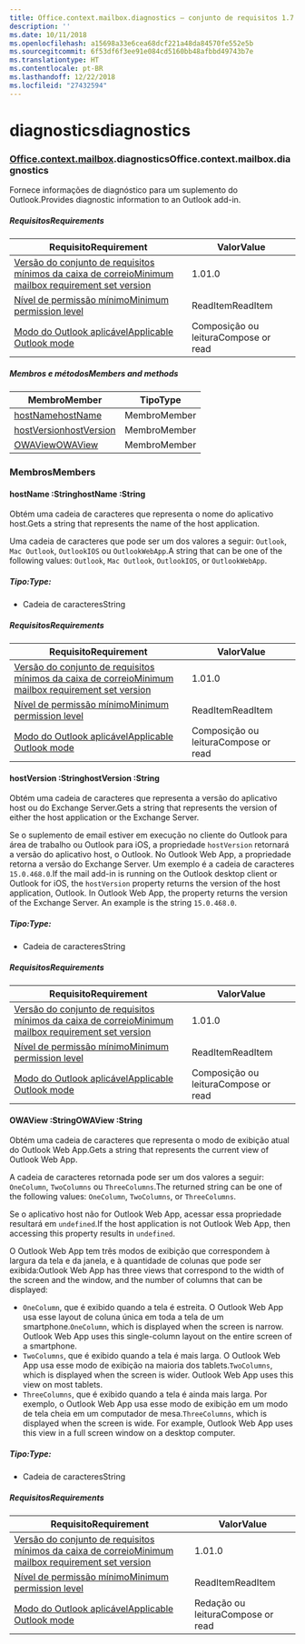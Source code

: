 ```yaml
---
title: Office.context.mailbox.diagnostics – conjunto de requisitos 1.7
description: ''
ms.date: 10/11/2018
ms.openlocfilehash: a15698a33e6cea68dcf221a48da84570fe552e5b
ms.sourcegitcommit: 6f53df6f3ee91e084cd5160bb48afbbd49743b7e
ms.translationtype: HT
ms.contentlocale: pt-BR
ms.lasthandoff: 12/22/2018
ms.locfileid: "27432594"
---
```

# <a name="diagnostics"></a><span data-ttu-id="fa816-102">diagnostics</span><span class="sxs-lookup"><span data-stu-id="fa816-102">diagnostics</span></span>

### <a name="officeofficemdcontextofficecontextmdmailboxofficecontextmailboxmddiagnostics"></a><span data-ttu-id="fa816-103">[Office](Office.md)[.context](Office.context.md)[.mailbox](Office.context.mailbox.md).diagnostics</span><span class="sxs-lookup"><span data-stu-id="fa816-103">Office.context.mailbox.diagnostics</span></span>

<span data-ttu-id="fa816-104">Fornece informações de diagnóstico para um suplemento do Outlook.</span><span class="sxs-lookup"><span data-stu-id="fa816-104">Provides diagnostic information to an Outlook add-in.</span></span>

##### <a name="requirements"></a><span data-ttu-id="fa816-105">Requisitos</span><span class="sxs-lookup"><span data-stu-id="fa816-105">Requirements</span></span>

|<span data-ttu-id="fa816-106">Requisito</span><span class="sxs-lookup"><span data-stu-id="fa816-106">Requirement</span></span>| <span data-ttu-id="fa816-107">Valor</span><span class="sxs-lookup"><span data-stu-id="fa816-107">Value</span></span>|
|---|---|
|[<span data-ttu-id="fa816-108">Versão do conjunto de requisitos mínimos da caixa de correio</span><span class="sxs-lookup"><span data-stu-id="fa816-108">Minimum mailbox requirement set version</span></span>](/office/dev/add-ins/reference/requirement-sets/outlook-api-requirement-sets)| <span data-ttu-id="fa816-109">1.0</span><span class="sxs-lookup"><span data-stu-id="fa816-109">1.0</span></span>|
|[<span data-ttu-id="fa816-110">Nível de permissão mínimo</span><span class="sxs-lookup"><span data-stu-id="fa816-110">Minimum permission level</span></span>](https://docs.microsoft.com/outlook/add-ins/understanding-outlook-add-in-permissions)| <span data-ttu-id="fa816-111">ReadItem</span><span class="sxs-lookup"><span data-stu-id="fa816-111">ReadItem</span></span>|
|[<span data-ttu-id="fa816-112">Modo do Outlook aplicável</span><span class="sxs-lookup"><span data-stu-id="fa816-112">Applicable Outlook mode</span></span>](https://docs.microsoft.com/outlook/add-ins/#extension-points)| <span data-ttu-id="fa816-113">Composição ou leitura</span><span class="sxs-lookup"><span data-stu-id="fa816-113">Compose or read</span></span>|

##### <a name="members-and-methods"></a><span data-ttu-id="fa816-114">Membros e métodos</span><span class="sxs-lookup"><span data-stu-id="fa816-114">Members and methods</span></span>

| <span data-ttu-id="fa816-115">Membro</span><span class="sxs-lookup"><span data-stu-id="fa816-115">Member</span></span> | <span data-ttu-id="fa816-116">Tipo</span><span class="sxs-lookup"><span data-stu-id="fa816-116">Type</span></span> |
|--------|------|
| [<span data-ttu-id="fa816-117">hostName</span><span class="sxs-lookup"><span data-stu-id="fa816-117">hostName</span></span>](#hostname-string) | <span data-ttu-id="fa816-118">Membro</span><span class="sxs-lookup"><span data-stu-id="fa816-118">Member</span></span> |
| [<span data-ttu-id="fa816-119">hostVersion</span><span class="sxs-lookup"><span data-stu-id="fa816-119">hostVersion</span></span>](#hostversion-string) | <span data-ttu-id="fa816-120">Membro</span><span class="sxs-lookup"><span data-stu-id="fa816-120">Member</span></span> |
| [<span data-ttu-id="fa816-121">OWAView</span><span class="sxs-lookup"><span data-stu-id="fa816-121">OWAView</span></span>](#owaview-string) | <span data-ttu-id="fa816-122">Membro</span><span class="sxs-lookup"><span data-stu-id="fa816-122">Member</span></span> |

### <a name="members"></a><span data-ttu-id="fa816-123">Membros</span><span class="sxs-lookup"><span data-stu-id="fa816-123">Members</span></span>

####  <a name="hostname-string"></a><span data-ttu-id="fa816-124">hostName :String</span><span class="sxs-lookup"><span data-stu-id="fa816-124">hostName :String</span></span>

<span data-ttu-id="fa816-125">Obtém uma cadeia de caracteres que representa o nome do aplicativo host.</span><span class="sxs-lookup"><span data-stu-id="fa816-125">Gets a string that represents the name of the host application.</span></span>

<span data-ttu-id="fa816-126">Uma cadeia de caracteres que pode ser um dos valores a seguir: `Outlook`, `Mac Outlook`, `OutlookIOS` ou `OutlookWebApp`.</span><span class="sxs-lookup"><span data-stu-id="fa816-126">A string that can be one of the following values: `Outlook`, `Mac Outlook`, `OutlookIOS`, or `OutlookWebApp`.</span></span>

##### <a name="type"></a><span data-ttu-id="fa816-127">Tipo:</span><span class="sxs-lookup"><span data-stu-id="fa816-127">Type:</span></span>

*   <span data-ttu-id="fa816-128">Cadeia de caracteres</span><span class="sxs-lookup"><span data-stu-id="fa816-128">String</span></span>

##### <a name="requirements"></a><span data-ttu-id="fa816-129">Requisitos</span><span class="sxs-lookup"><span data-stu-id="fa816-129">Requirements</span></span>

|<span data-ttu-id="fa816-130">Requisito</span><span class="sxs-lookup"><span data-stu-id="fa816-130">Requirement</span></span>| <span data-ttu-id="fa816-131">Valor</span><span class="sxs-lookup"><span data-stu-id="fa816-131">Value</span></span>|
|---|---|
|[<span data-ttu-id="fa816-132">Versão do conjunto de requisitos mínimos da caixa de correio</span><span class="sxs-lookup"><span data-stu-id="fa816-132">Minimum mailbox requirement set version</span></span>](/office/dev/add-ins/reference/requirement-sets/outlook-api-requirement-sets)| <span data-ttu-id="fa816-133">1.0</span><span class="sxs-lookup"><span data-stu-id="fa816-133">1.0</span></span>|
|[<span data-ttu-id="fa816-134">Nível de permissão mínimo</span><span class="sxs-lookup"><span data-stu-id="fa816-134">Minimum permission level</span></span>](https://docs.microsoft.com/outlook/add-ins/understanding-outlook-add-in-permissions)| <span data-ttu-id="fa816-135">ReadItem</span><span class="sxs-lookup"><span data-stu-id="fa816-135">ReadItem</span></span>|
|[<span data-ttu-id="fa816-136">Modo do Outlook aplicável</span><span class="sxs-lookup"><span data-stu-id="fa816-136">Applicable Outlook mode</span></span>](https://docs.microsoft.com/outlook/add-ins/#extension-points)| <span data-ttu-id="fa816-137">Composição ou leitura</span><span class="sxs-lookup"><span data-stu-id="fa816-137">Compose or read</span></span>|

####  <a name="hostversion-string"></a><span data-ttu-id="fa816-138">hostVersion :String</span><span class="sxs-lookup"><span data-stu-id="fa816-138">hostVersion :String</span></span>

<span data-ttu-id="fa816-139">Obtém uma cadeia de caracteres que representa a versão do aplicativo host ou do Exchange Server.</span><span class="sxs-lookup"><span data-stu-id="fa816-139">Gets a string that represents the version of either the host application or the Exchange Server.</span></span>

<span data-ttu-id="fa816-p101">Se o suplemento de email estiver em execução no cliente do Outlook para área de trabalho ou Outlook para iOS, a propriedade `hostVersion` retornará a versão do aplicativo host, o Outlook. No Outlook Web App, a propriedade retorna a versão do Exchange Server. Um exemplo é a cadeia de caracteres `15.0.468.0`.</span><span class="sxs-lookup"><span data-stu-id="fa816-p101">If the mail add-in is running on the Outlook desktop client or Outlook for iOS, the `hostVersion` property returns the version of the host application, Outlook. In Outlook Web App, the property returns the version of the Exchange Server. An example is the string `15.0.468.0`.</span></span>

##### <a name="type"></a><span data-ttu-id="fa816-143">Tipo:</span><span class="sxs-lookup"><span data-stu-id="fa816-143">Type:</span></span>

*   <span data-ttu-id="fa816-144">Cadeia de caracteres</span><span class="sxs-lookup"><span data-stu-id="fa816-144">String</span></span>

##### <a name="requirements"></a><span data-ttu-id="fa816-145">Requisitos</span><span class="sxs-lookup"><span data-stu-id="fa816-145">Requirements</span></span>

|<span data-ttu-id="fa816-146">Requisito</span><span class="sxs-lookup"><span data-stu-id="fa816-146">Requirement</span></span>| <span data-ttu-id="fa816-147">Valor</span><span class="sxs-lookup"><span data-stu-id="fa816-147">Value</span></span>|
|---|---|
|[<span data-ttu-id="fa816-148">Versão do conjunto de requisitos mínimos da caixa de correio</span><span class="sxs-lookup"><span data-stu-id="fa816-148">Minimum mailbox requirement set version</span></span>](/office/dev/add-ins/reference/requirement-sets/outlook-api-requirement-sets)| <span data-ttu-id="fa816-149">1.0</span><span class="sxs-lookup"><span data-stu-id="fa816-149">1.0</span></span>|
|[<span data-ttu-id="fa816-150">Nível de permissão mínimo</span><span class="sxs-lookup"><span data-stu-id="fa816-150">Minimum permission level</span></span>](https://docs.microsoft.com/outlook/add-ins/understanding-outlook-add-in-permissions)| <span data-ttu-id="fa816-151">ReadItem</span><span class="sxs-lookup"><span data-stu-id="fa816-151">ReadItem</span></span>|
|[<span data-ttu-id="fa816-152">Modo do Outlook aplicável</span><span class="sxs-lookup"><span data-stu-id="fa816-152">Applicable Outlook mode</span></span>](https://docs.microsoft.com/outlook/add-ins/#extension-points)| <span data-ttu-id="fa816-153">Composição ou leitura</span><span class="sxs-lookup"><span data-stu-id="fa816-153">Compose or read</span></span>|

####  <a name="owaview-string"></a><span data-ttu-id="fa816-154">OWAView :String</span><span class="sxs-lookup"><span data-stu-id="fa816-154">OWAView :String</span></span>

<span data-ttu-id="fa816-155">Obtém uma cadeia de caracteres que representa o modo de exibição atual do Outlook Web App.</span><span class="sxs-lookup"><span data-stu-id="fa816-155">Gets a string that represents the current view of Outlook Web App.</span></span>

<span data-ttu-id="fa816-156">A cadeia de caracteres retornada pode ser um dos valores a seguir: `OneColumn`, `TwoColumns` ou `ThreeColumns`.</span><span class="sxs-lookup"><span data-stu-id="fa816-156">The returned string can be one of the following values: `OneColumn`, `TwoColumns`, or `ThreeColumns`.</span></span>

<span data-ttu-id="fa816-157">Se o aplicativo host não for Outlook Web App, acessar essa propriedade resultará em `undefined`.</span><span class="sxs-lookup"><span data-stu-id="fa816-157">If the host application is not Outlook Web App, then accessing this property results in `undefined`.</span></span>

<span data-ttu-id="fa816-158">O Outlook Web App tem três modos de exibição que correspondem à largura da tela e da janela, e à quantidade de colunas que pode ser exibida:</span><span class="sxs-lookup"><span data-stu-id="fa816-158">Outlook Web App has three views that correspond to the width of the screen and the window, and the number of columns that can be displayed:</span></span>

*   <span data-ttu-id="fa816-p102">`OneColumn`, que é exibido quando a tela é estreita. O Outlook Web App usa esse layout de coluna única em toda a tela de um smartphone.</span><span class="sxs-lookup"><span data-stu-id="fa816-p102">`OneColumn`, which is displayed when the screen is narrow. Outlook Web App uses this single-column layout on the entire screen of a smartphone.</span></span>
*   <span data-ttu-id="fa816-p103">`TwoColumns`, que é exibido quando a tela é mais larga. O Outlook Web App usa esse modo de exibição na maioria dos tablets.</span><span class="sxs-lookup"><span data-stu-id="fa816-p103">`TwoColumns`, which is displayed when the screen is wider. Outlook Web App uses this view on most tablets.</span></span>
*   <span data-ttu-id="fa816-p104">`ThreeColumns`, que é exibido quando a tela é ainda mais larga. Por exemplo, o Outlook Web App usa esse modo de exibição em um modo de tela cheia em um computador de mesa.</span><span class="sxs-lookup"><span data-stu-id="fa816-p104">`ThreeColumns`, which is displayed when the screen is wide. For example, Outlook Web App uses this view in a full screen window on a desktop computer.</span></span>

##### <a name="type"></a><span data-ttu-id="fa816-165">Tipo:</span><span class="sxs-lookup"><span data-stu-id="fa816-165">Type:</span></span>

*   <span data-ttu-id="fa816-166">Cadeia de caracteres</span><span class="sxs-lookup"><span data-stu-id="fa816-166">String</span></span>

##### <a name="requirements"></a><span data-ttu-id="fa816-167">Requisitos</span><span class="sxs-lookup"><span data-stu-id="fa816-167">Requirements</span></span>

|<span data-ttu-id="fa816-168">Requisito</span><span class="sxs-lookup"><span data-stu-id="fa816-168">Requirement</span></span>| <span data-ttu-id="fa816-169">Valor</span><span class="sxs-lookup"><span data-stu-id="fa816-169">Value</span></span>|
|---|---|
|[<span data-ttu-id="fa816-170">Versão do conjunto de requisitos mínimos da caixa de correio</span><span class="sxs-lookup"><span data-stu-id="fa816-170">Minimum mailbox requirement set version</span></span>](/office/dev/add-ins/reference/requirement-sets/outlook-api-requirement-sets)| <span data-ttu-id="fa816-171">1.0</span><span class="sxs-lookup"><span data-stu-id="fa816-171">1.0</span></span>|
|[<span data-ttu-id="fa816-172">Nível de permissão mínimo</span><span class="sxs-lookup"><span data-stu-id="fa816-172">Minimum permission level</span></span>](https://docs.microsoft.com/outlook/add-ins/understanding-outlook-add-in-permissions)| <span data-ttu-id="fa816-173">ReadItem</span><span class="sxs-lookup"><span data-stu-id="fa816-173">ReadItem</span></span>|
|[<span data-ttu-id="fa816-174">Modo do Outlook aplicável</span><span class="sxs-lookup"><span data-stu-id="fa816-174">Applicable Outlook mode</span></span>](https://docs.microsoft.com/outlook/add-ins/#extension-points)| <span data-ttu-id="fa816-175">Redação ou leitura</span><span class="sxs-lookup"><span data-stu-id="fa816-175">Compose or read</span></span>|